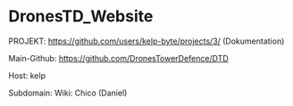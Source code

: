 # DronesTD_Website
PROJEKT: https://github.com/users/kelp-byte/projects/3/
(Dokumentation)

Main-Github: https://github.com/DronesTowerDefence/DTD

Host: kelp

Subdomain:
Wiki: Chico (Daniel)
